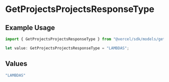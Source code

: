 # GetProjectsProjectsResponseType

## Example Usage

```typescript
import { GetProjectsProjectsResponseType } from "@vercel/sdk/models/getprojectsop.js";

let value: GetProjectsProjectsResponseType = "LAMBDAS";
```

## Values

```typescript
"LAMBDAS"
```